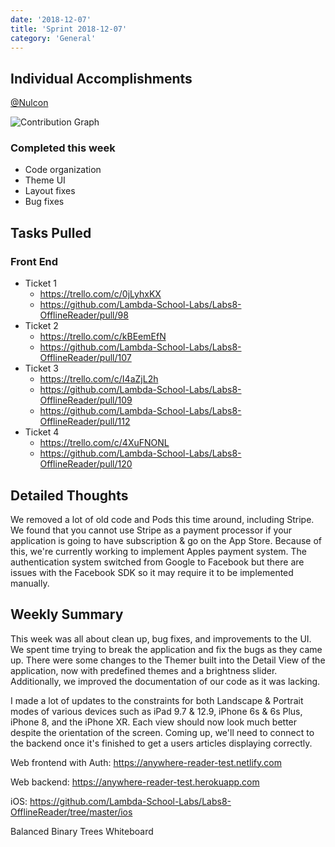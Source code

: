 ```yaml
---
date: '2018-12-07'
title: 'Sprint 2018-12-07'
category: 'General'
---
```


## Individual Accomplishments

[@Nulcon](https://github.com/Nulcon)

![Contribution Graph](https://i.imgur.com/IPMOBj2.png)

### Completed this week
* Code organization
* Theme UI
* Layout fixes
* Bug fixes

## Tasks Pulled

### Front End

- Ticket 1
  - https://trello.com/c/0jLyhxKX
  - https://github.com/Lambda-School-Labs/Labs8-OfflineReader/pull/98
- Ticket 2
  - https://trello.com/c/kBEemEfN
  - https://github.com/Lambda-School-Labs/Labs8-OfflineReader/pull/107
- Ticket 3
  - https://trello.com/c/I4aZjL2h
  - https://github.com/Lambda-School-Labs/Labs8-OfflineReader/pull/109
  - https://github.com/Lambda-School-Labs/Labs8-OfflineReader/pull/112
- Ticket 4
  - https://trello.com/c/4XuFNONL
  - https://github.com/Lambda-School-Labs/Labs8-OfflineReader/pull/120


## Detailed Thoughts

We removed a lot of old code and Pods this time around, including Stripe. We found that you cannot use Stripe as a payment processor if your application is going to have subscription & go on the App Store. Because of this, we're currently working to implement Apples payment system. The authentication system switched from Google to Facebook but there are issues with the Facebook SDK so it may require it to be implemented manually.


## Weekly Summary

This week was all about clean up, bug fixes, and improvements to the UI. We spent time trying to break the application and fix the bugs as they came up. There were some changes to the Themer built into the Detail View of the application, now with predefined themes and a brightness slider. Additionally, we improved the documentation of our code as it was lacking. 

I made a lot of updates to the constraints for both Landscape & Portrait modes of various devices such as iPad 9.7 & 12.9, iPhone 6s & 6s Plus, iPhone 8, and the iPhone XR. Each view should now look much better despite the orientation of the screen. Coming up, we'll need to connect to the backend once it's finished to get a users articles displaying correctly.

Web frontend with Auth: https://anywhere-reader-test.netlify.com

Web backend: https://anywhere-reader-test.herokuapp.com

iOS: https://github.com/Lambda-School-Labs/Labs8-OfflineReader/tree/master/ios

Balanced Binary Trees Whiteboard